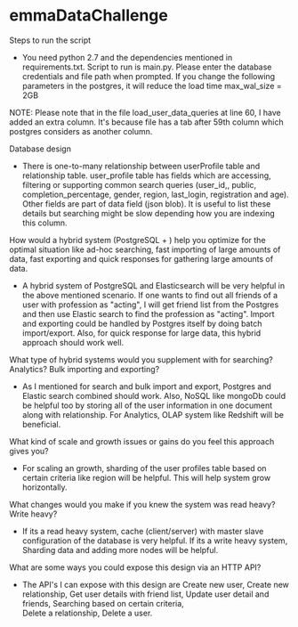 # emmaDataChallenge
Steps to run the script
- You need python 2.7 and the dependencies mentioned in requirements.txt. Script to run is main.py. Please enter the
database credentials and file path when prompted. 
If you change the following parameters in the postgres, it will reduce the load time
max_wal_size = 2GB

NOTE: Please note that in the file load_user_data_queries at line 60, I have added an extra column. It's because file has a tab
after 59th column which postgres considers as another column.


Database design
- There is one-to-many relationship between userProfile table and relationship table. user_profile table has fields which
are accessing, filtering or supporting common search queries (user_id,, public, completion_percentage, gender, region, 
last_login, registration and age). Other fields are part of data field (json blob). It is useful to list these details 
but searching might be slow depending how you are indexing this column. 


How would a hybrid system (PostgreSQL + <something else>) help you optimize for the
optimal situation like ad-hoc searching, fast importing of large amounts of data, fast exporting and quick responses
for gathering large amounts of data.
- A hybrid system of PostgreSQL and Elasticsearch will be very helpful in the above mentioned scenario. If one wants to
find out all friends of a user with profession as "acting", I will get friend list from the Postgres and then use
Elastic search to find the profession as "acting". Import and exporting could be handled by Postgres itself by doing 
batch import/export. Also, for quick response for large data, this hybrid approach should work well.


What type of hybrid systems would you supplement with for searching? Analytics? Bulk
importing and exporting?
- As I mentioned for search and bulk import and export, Postgres and Elastic search combined should work. 
Also, NoSQL like mongoDb could be helpful too by storing all of the user information in one document along with relationship.
For Analytics, OLAP system like Redshift will be beneficial.


What kind of scale and growth issues or gains do you feel this approach gives you?
- For scaling an growth, sharding of the user profiles table based on certain criteria like region will be helpful. This 
will help system grow horizontally. 


What changes would you make if you knew the system was read heavy? Write heavy?
- If its a read heavy system, cache (client/server) with master slave configuration of the database is very helpful. 
If its a write heavy system, Sharding data and adding more nodes will be helpful.

What are some ways you could expose this design via an HTTP API?
- The API's I can expose with this design are
Create new user,
Create new relationship,
Get user details with friend list,
Update user detail and friends,
Searching based on certain criteria,  
Delete a relationship,
Delete a user.
